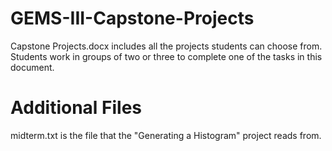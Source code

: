 # GEMS-III-Capstone-Projects

Capstone Projects.docx includes all the projects students can choose from. Students work in groups of two or three to complete one of the tasks in this document.

# Additional Files

midterm.txt is the file that the "Generating a Histogram" project reads from.
